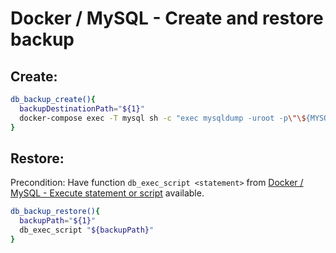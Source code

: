 # Docker / MySQL - Create and restore backup
## Create:
```bash
db_backup_create(){
  backupDestinationPath="${1}"
  docker-compose exec -T mysql sh -c "exec mysqldump -uroot -p\"\${MYSQL_ROOT_PASSWORD}\" \"\${MYSQL_DATABASE}\"" > "${backupDestinationPath}"
}
```

## Restore:
Precondition: Have function `db_exec_script <statement>` from 
[Docker / MySQL - Execute statement or script](execute_statement_or_script.md) available.

```bash
db_backup_restore(){
  backupPath="${1}"
  db_exec_script "${backupPath}"
}
```
